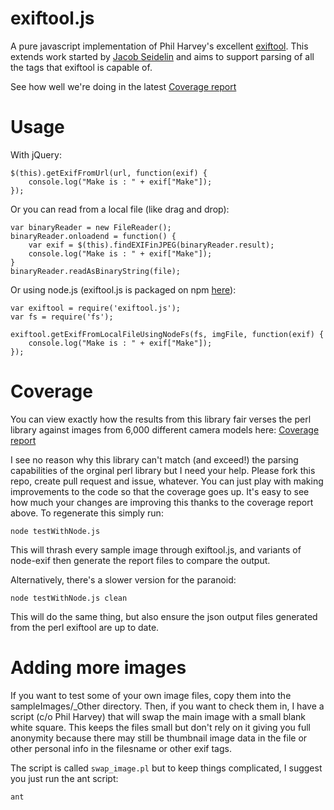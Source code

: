 exiftool.js
===========

A pure javascript implementation of Phil Harvey's excellent [exiftool](http://www.sno.phy.queensu.ca/~phil/exiftool/). This extends work started by [Jacob Seidelin](http://www.nihilogic.dk/labs/exifjquery/) and aims to support parsing of all the tags that exiftool is capable of.

See how well we're doing in the latest [Coverage report](http://mattburns.github.io/exiftool.js/test/generated/reports/)


Usage
=====

With jQuery:

```
$(this).getExifFromUrl(url, function(exif) {
    console.log("Make is : " + exif["Make"]);
});

```

Or you can read from a local file (like drag and drop):

```
var binaryReader = new FileReader();
binaryReader.onloadend = function() {
    var exif = $(this).findEXIFinJPEG(binaryReader.result);
    console.log("Make is : " + exif["Make"]);
}
binaryReader.readAsBinaryString(file);

```

Or using node.js (exiftool.js is packaged on npm [here](https://www.npmjs.org/package/exiftool.js)):

```
var exiftool = require('exiftool.js');
var fs = require('fs');

exiftool.getExifFromLocalFileUsingNodeFs(fs, imgFile, function(exif) {
    console.log("Make is : " + exif["Make"]);
});
```


Coverage
========

You can view exactly how the results from this library fair verses the perl library against images from 6,000 different camera models here:
[Coverage report](http://mattburns.github.io/exiftool.js/test/generated/reports/)

I see no reason why this library can't match (and exceed!) the parsing capabilities of the orginal perl library but I need your help. Please fork this repo, create pull request and issue, whatever. You can just play with making improvements to the code so that the coverage goes up. It's easy to see how much your changes are improving this thanks to the coverage report above. To regenerate this simply run:

```
node testWithNode.js
```

This will thrash every sample image through exiftool.js, and variants of node-exif then generate the report files to compare the output.


Alternatively, there's a slower version for the paranoid:

```
node testWithNode.js clean
```

This will do the same thing, but also ensure the json output files generated from the perl exiftool are up to date.



Adding more images
==================

If you want to test some of your own image files, copy them into the sampleImages/_Other directory. Then, if you want to check them in, I have a script (c/o Phil Harvey) that will swap the main image with a small blank white square. This keeps the files small but don't rely on it giving you full anonymity because there may still be thumbnail image data in the file or other personal info in the filesname or other exif tags.

The script is called `swap_image.pl` but to keep things complicated, I suggest you just run the ant script:

```
ant
```

